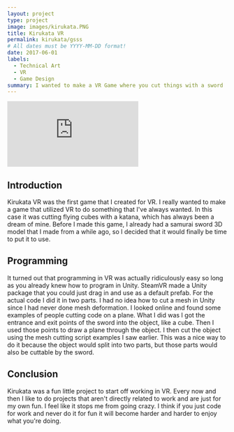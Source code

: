 ```yaml
---
layout: project
type: project
image: images/kirukata.PNG
title: Kirukata VR
permalink: kirukata/gsss
# All dates must be YYYY-MM-DD format!
date: 2017-06-01
labels:
  - Technical Art
  - VR
  - Game Design
summary: I wanted to make a VR Game where you cut things with a sword
---
```


<div class="ui small rounded images">
 
</div>

<iframe style = "overflow: hidden; width=100%; height=100%"   src="https://www.youtube.com/embed/T2_TL2cCOo4" frameborder="0" allow="autoplay; encrypted-media" allowfullscreen></iframe>

## Introduction

Kirukata VR was the first game that I created for VR.  I really wanted to make a game that utilized VR to do something that I've always wanted.  In this case it was cutting flying cubes with a katana, which has always been a dream of mine.  Before I made this game, I already had a samurai sword 3D model that I made from a while ago, so I decided that it would finally be time to put it to use.

## Programming 

It turned out that programming in VR was actually ridiculously easy so long as you already knew how to program in Unity.  SteamVR made a Unity package that you could just drag in and use as a default prefab.  For the actual code I did it in two parts.  I had no idea how to cut a mesh in Unity since I had never done mesh deformation.  I looked online and found some examples of people cutting code on a plane.  What I did was I got the entrance and exit points of the sword into the object, like a cube.  Then I used those points to draw a plane through the object.  I then cut the object using the mesh cutting script examples I saw earlier.  This was a nice way to do it because the object would split into two parts, but those parts would also be cuttable by the sword.

## Conclusion

Kirukata was a fun little project to start off working in VR.  Every now and then I like to do projects that aren't directly related to work and are just for my own fun.  I feel like it stops me from going crazy.  I think if you just code for work and never do it for fun it will become harder and harder to enjoy what you're doing.
